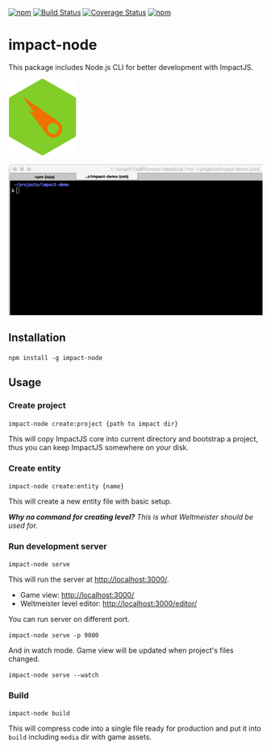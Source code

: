 [![npm](https://img.shields.io/npm/v/impact-node.svg)](https://www.npmjs.com/package/impact-node)
[![Build Status](https://travis-ci.org/roman01la/impact-node.svg?branch=master)](https://travis-ci.org/roman01la/impact-node)
[![Coverage Status](https://coveralls.io/repos/roman01la/impact-node/badge.svg?branch=master)](https://coveralls.io/r/roman01la/impact-node?branch=master)
[![npm](https://img.shields.io/npm/dm/impact-node.svg)](https://www.npmjs.com/package/impact-node)

impact-node
===========

This package includes Node.js CLI for better development with ImpactJS.

![impact-node logo composed of Node.js and Impact logos](impact-node_logo.png)

![impact-node workflow animated gif](impact-node_workflow.gif)

## Installation

`npm install -g impact-node`

## Usage

### Create project

`impact-node create:project {path to impact dir}`

This will copy ImpactJS core into current directory and bootstrap a project, thus you can keep ImpactJS somewhere on your disk.

### Create entity

`impact-node create:entity {name}`

This will create a new entity file with basic setup.

***Why no command for creating level?***
*This is what Weltmeister should be used for.*

### Run development server

`impact-node serve`

This will run the server at [http://localhost:3000/](localhost:3000).

- Game view: [http://localhost:3000/](localhost:3000/)
- Weltmeister level editor: [http://localhost:3000/editor/](localhost:3000/editor/)

You can run server on different port.

`impact-node serve -p 9000`

And in watch mode. Game view will be updated when project's files changed.

`impact-node serve --watch`

### Build

`impact-node build`

This will compress code into a single file ready for production and put it into `build` including `media` dir with game assets.
